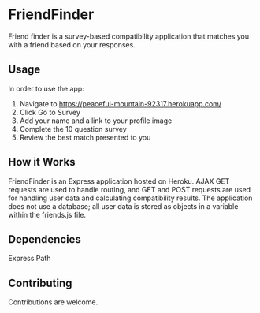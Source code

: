 # FriendFinder

Friend finder is a survey-based compatibility application that matches you with a friend based on your responses.


## Usage

In order to use the app:
1. Navigate to https://peaceful-mountain-92317.herokuapp.com/
2. Click Go to Survey
3. Add your name and a link to your profile image
4. Complete the 10 question survey 
5. Review the best match presented to you 


## How it Works

FriendFinder is an Express application hosted on Heroku. AJAX GET requests are used to handle routing, and GET and POST requests are used for handling user data and calculating compatibility results. The application does not use a database; all user data is stored as objects in a variable within the friends.js file. 


## Dependencies

Express
Path 

## Contributing

Contributions are welcome.

